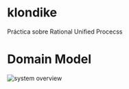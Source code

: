 # klondike
Práctica sobre Rational Unified Procecss

# Domain Model


![system overview](http://www.plantuml.com/plantuml/proxy?cache=no&src=https://raw.githubusercontent.com/ciscoruiz/klondike/blob/main/domainModel/entities.puml)




